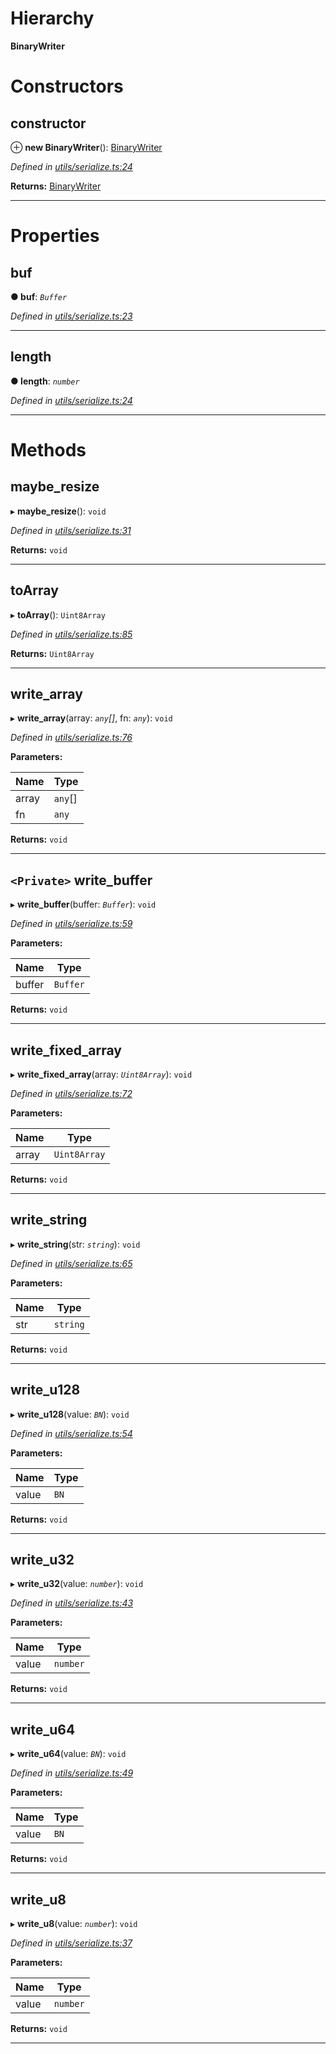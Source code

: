 

# Hierarchy

**BinaryWriter**

# Constructors

<a id="constructor"></a>

##  constructor

⊕ **new BinaryWriter**(): [BinaryWriter](_utils_serialize_.binarywriter.md)

*Defined in [utils/serialize.ts:24](https://github.com/nearprotocol/nearlib/blob/c7aee6f/src.ts/utils/serialize.ts#L24)*

**Returns:** [BinaryWriter](_utils_serialize_.binarywriter.md)

___

# Properties

<a id="buf"></a>

##  buf

**● buf**: *`Buffer`*

*Defined in [utils/serialize.ts:23](https://github.com/nearprotocol/nearlib/blob/c7aee6f/src.ts/utils/serialize.ts#L23)*

___
<a id="length"></a>

##  length

**● length**: *`number`*

*Defined in [utils/serialize.ts:24](https://github.com/nearprotocol/nearlib/blob/c7aee6f/src.ts/utils/serialize.ts#L24)*

___

# Methods

<a id="maybe_resize"></a>

##  maybe_resize

▸ **maybe_resize**(): `void`

*Defined in [utils/serialize.ts:31](https://github.com/nearprotocol/nearlib/blob/c7aee6f/src.ts/utils/serialize.ts#L31)*

**Returns:** `void`

___
<a id="toarray"></a>

##  toArray

▸ **toArray**(): `Uint8Array`

*Defined in [utils/serialize.ts:85](https://github.com/nearprotocol/nearlib/blob/c7aee6f/src.ts/utils/serialize.ts#L85)*

**Returns:** `Uint8Array`

___
<a id="write_array"></a>

##  write_array

▸ **write_array**(array: *`any`[]*, fn: *`any`*): `void`

*Defined in [utils/serialize.ts:76](https://github.com/nearprotocol/nearlib/blob/c7aee6f/src.ts/utils/serialize.ts#L76)*

**Parameters:**

| Name | Type |
| ------ | ------ |
| array | `any`[] |
| fn | `any` |

**Returns:** `void`

___
<a id="write_buffer"></a>

## `<Private>` write_buffer

▸ **write_buffer**(buffer: *`Buffer`*): `void`

*Defined in [utils/serialize.ts:59](https://github.com/nearprotocol/nearlib/blob/c7aee6f/src.ts/utils/serialize.ts#L59)*

**Parameters:**

| Name | Type |
| ------ | ------ |
| buffer | `Buffer` |

**Returns:** `void`

___
<a id="write_fixed_array"></a>

##  write_fixed_array

▸ **write_fixed_array**(array: *`Uint8Array`*): `void`

*Defined in [utils/serialize.ts:72](https://github.com/nearprotocol/nearlib/blob/c7aee6f/src.ts/utils/serialize.ts#L72)*

**Parameters:**

| Name | Type |
| ------ | ------ |
| array | `Uint8Array` |

**Returns:** `void`

___
<a id="write_string"></a>

##  write_string

▸ **write_string**(str: *`string`*): `void`

*Defined in [utils/serialize.ts:65](https://github.com/nearprotocol/nearlib/blob/c7aee6f/src.ts/utils/serialize.ts#L65)*

**Parameters:**

| Name | Type |
| ------ | ------ |
| str | `string` |

**Returns:** `void`

___
<a id="write_u128"></a>

##  write_u128

▸ **write_u128**(value: *`BN`*): `void`

*Defined in [utils/serialize.ts:54](https://github.com/nearprotocol/nearlib/blob/c7aee6f/src.ts/utils/serialize.ts#L54)*

**Parameters:**

| Name | Type |
| ------ | ------ |
| value | `BN` |

**Returns:** `void`

___
<a id="write_u32"></a>

##  write_u32

▸ **write_u32**(value: *`number`*): `void`

*Defined in [utils/serialize.ts:43](https://github.com/nearprotocol/nearlib/blob/c7aee6f/src.ts/utils/serialize.ts#L43)*

**Parameters:**

| Name | Type |
| ------ | ------ |
| value | `number` |

**Returns:** `void`

___
<a id="write_u64"></a>

##  write_u64

▸ **write_u64**(value: *`BN`*): `void`

*Defined in [utils/serialize.ts:49](https://github.com/nearprotocol/nearlib/blob/c7aee6f/src.ts/utils/serialize.ts#L49)*

**Parameters:**

| Name | Type |
| ------ | ------ |
| value | `BN` |

**Returns:** `void`

___
<a id="write_u8"></a>

##  write_u8

▸ **write_u8**(value: *`number`*): `void`

*Defined in [utils/serialize.ts:37](https://github.com/nearprotocol/nearlib/blob/c7aee6f/src.ts/utils/serialize.ts#L37)*

**Parameters:**

| Name | Type |
| ------ | ------ |
| value | `number` |

**Returns:** `void`

___

